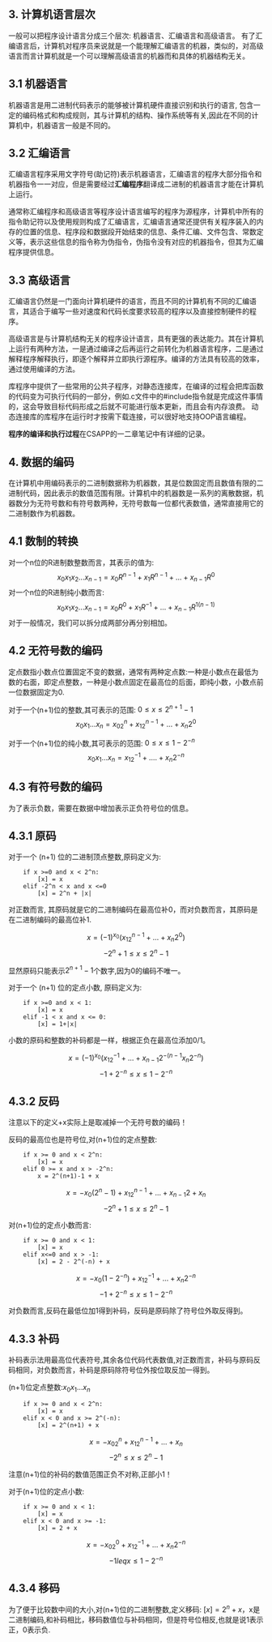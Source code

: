 ## 3. 计算机语言层次
一般可以把程序设计语言分成三个层次: 机器语言、汇编语言和高级语言。 有了汇编语言后，计算机对程序员来说就是一个能理解汇编语言的机器，类似的，对高级语言而言计算机就是一个可以理解高级语言的机器而和具体的机器结构无关。

## 3.1 机器语言
机器语言是用二进制代码表示的能够被计算机硬件直接识别和执行的语言, 包含一定的编码格式和构成规则，其与计算机的结构、操作系统等有关,因此在不同的计算机中，机器语言一般是不同的。

## 3.2 汇编语言
汇编语言程序采用文字符号(助记符)表示机器语言，汇编语言的程序大部分指令和机器指令一一对应，但是需要经过**汇编程序**翻译成二进制的机器语言才能在计算机上运行。

通常称汇编程序和高级语言等程序设计语言编写的程序为源程序，计算机中所有的指令助记符以及使用规则构成了汇编语言，汇编语言通常还提供有关程序装入的内存的位置的信息、程序段和数据段开始结束的信息、条件汇编、文件包含、常数定义等，表示这些信息的指令称为伪指令，伪指令没有对应的机器指令，但其为汇编程序提供信息。

## 3.3 高级语言
汇编语言仍然是一门面向计算机硬件的语言，而且不同的计算机有不同的汇编语言，其适合于编写一些对速度和代码长度要求较高的程序以及直接控制硬件的程序。

高级语言是与计算机结构无关的程序设计语言，具有更强的表达能力。其在计算机上运行有两种方法，一是通过编译之后再运行之前转化为机器语言程序，二是通过解释程序解释执行，即逐个解释并立即执行源程序。编译的方法具有较高的效率，通过使用编译的方法。

库程序中提供了一些常用的公共子程序，对静态连接库，在编译的过程会把库函数的代码变为可执行代码的一部分，例如.c文件中的#include指令就是完成这件事情的，这会导致目标代码形成之后就不可能进行版本更新，而且会有内存浪费。 动态连接库的库程序在运行时才按需下载连接，可以很好地支持OOP语言编程。

**程序的编译和执行过程**在CSAPP的一二章笔记中有详细的记录。

## 4. 数据的编码
在计算机中用编码表示的二进制数据称为机器数，其是位数固定而且数值有限的二进制代码，因此表示的数值范围有限。计算机中的机器数是一系列的离散数据，机器数分为无符号数和有符号数两种，无符号数每一位都代表数值，通常直接用它的二进制数作为机器数。

## 4.1 数制的转换
对一个n位的R进制数整数而言，其表示的值为:
$$x_0x_1x_2...x_{n-1} = x_0R^{n-1}+x_1R^{n-1}+...+x_{n-1}R^0$$
对一个n位的R进制纯小数而言:
$$x_0x_1x_2...x_{n-1} = x_0R^0+x_1R^{-1}+...+x_{n-1}R^{1(n-1)}$$
对于一般情况，我们可以拆分成两部分再分别相加。

## 4.2 无符号数的编码
定点数指小数点位置固定不变的数据，通常有两种定点数:一种是小数点在最低为数的右面，即定点整数，一种是小数点固定在最高位的后面，即纯小数，小数点前一位数据固定为0.

对于一个(n+1)位的整数,其可表示的范围: $0 \leq x \leq 2^{n+1}-1$
$$x_0x_1...x_n = x_02^n + x_12^{n-1} + ... +x_n2^{0}$$

对于一个(n+1)位的纯小数,其可表示的范围: $0 \leq x \leq 1 - 2^{-n}$
$$x_0x_1...x_n = x_12^{-1}+....+x_n2^{-n}$$

## 4.3 有符号数的编码
为了表示负数，需要在数据中增加表示正负符号位的信息。
## 4.3.1 原码
对于一个 (n+1) 位的二进制顶点整数,原码定义为:

        if x >=0 and x < 2^n:
            [x] = x
        elif -2^n < x and x <=0
            [x] = 2^n + |x|

对正数而言, 其原码就是它的二进制编码在最高位补0，而对负数而言，其原码是在二进制编码的最高位补1.

$$x = (-1)^{x_0}(x_12^{n-1}+...+x_n2^0)$$
$$-2^n + 1 \leq x \leq 2^n - 1$$

显然原码只能表示$2^{n+1}-1$个数字,因为0的编码不唯一。

对于一个 (n+1) 位的定点小数, 原码定义为:

        if x >=0 and x < 1:
            [x] = x
        elif -1 < x and x <= 0:
            [x] = 1+|x|

小数的原码和整数的补码都是一样，根据正负在最高位添加0/1。

$$x = (-1)^{x_0}(x_12^{-1}+...+x_{n-1}2^{-(n-1}x_n2^{-n})$$
$$-1+2^{-n} \leq x \leq 1-2^{-n}$$

## 4.3.2 反码
注意以下的定义+x实际上是取减掉一个无符号数的编码！

反码的最高位也是符号位,对(n+1)位的定点整数:

        if x >= 0 and x < 2^n:
            [x] = x
        elif 0 >= x and x > -2^n:
            x = 2^(n+1)-1 + x

$$x = -x_0(2^n-1) + x_12^{n-1}+...+x_{n-1}2+x_n$$
$$-2^n+1 \leq x \leq 2^n-1$$

对(n+1)位的定点小数而言:

        if x >= 0 and x < 1:
            [x] = x
        elif x<=0 and x > -1:
            [x] = 2 - 2^(-n) + x

$$x = -x_0(1-2^{-n})+x_12^{-1}+...+x_n2^{-n}$$
$$-1+2^{-n} \leq x \leq 1-2^{-n}$$

对负数而言,反码在最低位加1得到补码，反码是原码除了符号位外取反得到。

## 4.3.3 补码
补码表示法用最高位代表符号,其余各位代码代表数值,对正数而言，补码与原码反码相同，对负数而言，补码是原码除符号位外按位取反加一得到。

(n+1)位定点整数:$x_0x_1...x_n$

        if x >= 0 and x < 2^n:
            [x] = x
        elif x < 0 and x >= 2^(-n):
            [x] = 2^(n+1) + x

$$x = -x_02^n + x_12^{n-1} + ... + x_n$$
$$-2^n \leq x \leq 2^n - 1$$

注意(n+1)位的补码的数值范围正负不对称,正部小1！

对于(n+1)位的定点小数: 

        if x >= 0 and x < 1:
            [x] = x
        elif x < 0 and x >= -1:
            [x] = 2 + x 

$$x = -x_02^0 + x_12^{-1} + ... + x_n2^{-n}$$
$$-1 leq x \leq 1 - 2^{-n}$$

## 4.3.4 移码
为了便于比较数中间的大小,对(n+1)位的二进制整数,定义移码: $[x] = 2^n+x$，x是二进制编码,和补码相比，移码数值位与补码相同，但是符号位相反,也就是说1表示正，0表示负.
